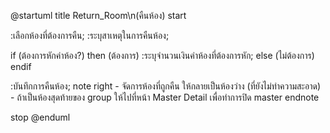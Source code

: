 @startuml
title Return_Room\n(คืนห้อง)
start

:เลือกห้องที่ต้องการคืน;
:ระบุสาเหตุในการคืนห้อง;

if (ต้องการหักค่าห้อง?) then (ต้องการ)
    :ระบุจำนวนเงินค่าห้องที่ต้องการหัก;
else (ไม่ต้องการ)
endif

:บันทึกการคืนห้อง;
note right
    - จัดการห้องที่ถูกคืน
      ให้กลายเป็นห้องว่าง 
      (ที่ยังไม่ทำความสะอาด)
    - ถ้าเป็นห้องสุดท้ายของ group
      ให้ไปที่หน้า Master Detail
      เพื่อทำการปิด master
endnote

stop
@enduml